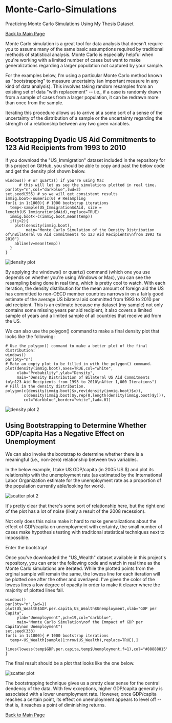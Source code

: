 # Monte-Carlo-Simulations
Practicing Monte Carlo Simulations Using My Thesis Dataset

[Back to Main Page](https://milesdwilliams15.github.io/)

Monte Carlo simulation is a great tool for data analysis that doesn't require you to assume many of the same basic assumptions required by traditional methods of statistical analysis. Monte Carlo is especially helpful when you're working with a limited number of cases but want to make generalizations regarding a larger population not captured by your sample.

For the examples below, I'm using a particular Monte Carlo method known as "bootstrapping" to measure uncertainty (an important measure in any kind of data analysis). This involves taking random resamples from an existing set of data "with replacement" -- i.e., if a case is randomly drawn from a sample of cases from a larger population, it can be redrawn more than once from the sample.

Iterating this procedure allows us to arrive at a some sort of a sense of the uncertainty of the distribution of a sample or the uncertainty regarding the strength of a relationship between any two given variables.

## Bootstrapping Dyadic US Aid Commitments to 123 Aid Recipients from 1993 to 2010
If you download the "US_Immigration" dataset included in the repository for this project on GitHub, you should be able to copy and past the below code and get the density plot shown below.

    windows() # or quartz() if you're using Mac
          # this will let us see the simulations plotted in real time.
    par(bty="n",col="darkblue",lwd=2)
    set.seed(555) # so we will get consistent results
    immig.boot<-numeric(0) # Resampling
    for(i in 1:1000){ # 1000 bootstrap iterations
      temp<-sample(US_Immigration$dAid, size = length(US_Immigration$dAid),replace=TRUE)
      immig.boot<-c(immig.boot,mean(temp))
      if(i>2){
        plot(density(immig.boot),
             main="Monte Carlo Simulation of the Density Distribution of\nBilateral US Aid Commitments to 123 Aid Recipients\nfrom 1993 to     2010")
        abline(v=mean(temp))
      }
    }

![density plot](https://cloud.githubusercontent.com/assets/23504082/21301589/9b63ffe8-c574-11e6-82dc-452562b45e4c.jpeg)

By applying the windows() or quartz() command (which one you use depends on whether you're using Windows or Mac), you can see the resampling being done in real time, which is pretty cool to watch. With each iteration, the density distribution for the mean amount of foreign aid the US has committed to non-OECD member countries narrows in on a fairly good estimate of the average US bilateral aid committed from 1993 to 2010 per aid recipient. This is an estimate because my dataset (my sample) not only contains some missing years per aid recipient, it also covers a limited sample of years and a limited sample of all countries that receive aid from the US.

We can also use the polygon() command to make a final density plot that looks like the following:

    # Use the polygon() command to make a better plot of the final distribution:
    windows()
    par(bty="n")
    # Make an empty plot to be filled in with the polygon() command.
    plot(density(immig.boot),axes=TRUE,col="white",
         xlab="Probability",ylab="Density",
         main="Density Distribution of Bilateral US Aid Commitments to\n123 Aid Recipients from 1993 to 2010\nAfter 1,000 Iterations")
    # Fill in the density distribution.
    polygon(c(density(immig.boot)$x,rev(density(immig.boot)$x)),
            c(density(immig.boot)$y,rep(0,length(density(immig.boot)$y))),
            col="darkblue",border="white",lwd=.01)

![density plot 2](https://cloud.githubusercontent.com/assets/23504082/21301593/a2323ce0-c574-11e6-978c-205d9743196d.jpeg)

## Using Bootstrapping to Determine Whether GDP/capita Has a Negative Effect on Unemployment
We can also invoke the bootstrap to determine whether there is a meaningful (i.e., non-zero) relationship between two variables.

In the below example, I take US GDP/capita (in 2005 US $) and plot its relationship with the unemployment rate (as estimated by the International Labor Organization estimate for the unemployment rate as a proportion of the population currently able/looking for work).

![scatter plot 2](https://cloud.githubusercontent.com/assets/23504082/21301837/a67360c0-c576-11e6-829a-edc28288bd5a.jpeg)

It's pretty clear that there's some sort of relationship here, but the right end of the plot has a lot of noise (likely a result of the 2008 recession). 

Not only does this noise make it hard to make generalizations about the effect of GDP/capita on unemployment with certainty, the small number of cases make hypothesis testing with traditional statistical techniques next to impossible.

Enter the bootstrap!

Once you've downloaded the "US_Wealth" dataset available in this project's repository, you can enter the following code and watch in real time as the Monte Carlo simulations are iterated. While the plotted points from the orginal sample will remain the same, the lowess line for each iteration will be plotted one after the other and overlayed. I've given the color of the lowess lines a low degree of opacity in order to make it clearer where the majority of plotted lines fall.

    windows()
    par(bty="n",lwd=1)
    plot(US_Wealth$GDP.per.capita,US_Wealth$Unemployment,xlab="GDP per Capita",
         ylab="Unemployment",pch=19,col="darkblue",
         main="Monte Carlo Simulation\nof the Immpact of GDP per Capita\non Unemployment")
    set.seed(333)
    for(i in 1:1000){ # 1000 bootstrap iterations
      temp<-US_Wealth[sample(1:nrow(US_Wealth),replace=TRUE),]
      lines(lowess(temp$GDP.per.capita,temp$Unemployment,f=1),col="#88888815")
    }

The final result should be a plot that looks like the one below.

![scatter plot](https://cloud.githubusercontent.com/assets/23504082/21301595/a6e57d38-c574-11e6-9ad4-7fb3cc0a34d2.jpeg)

The bootstrapping technique gives us a pretty clear sense for the central dendency of the data. With few exceptions, higher GDP/capita generally is associated with a lower unemployment rate. However, once GDP/capita reaches a certain point, its effect on unemployment appears to level off -- that is, it reaches a point of diminishing returns.

[Back to Main Page](https://milesdwilliams15.github.io/)
